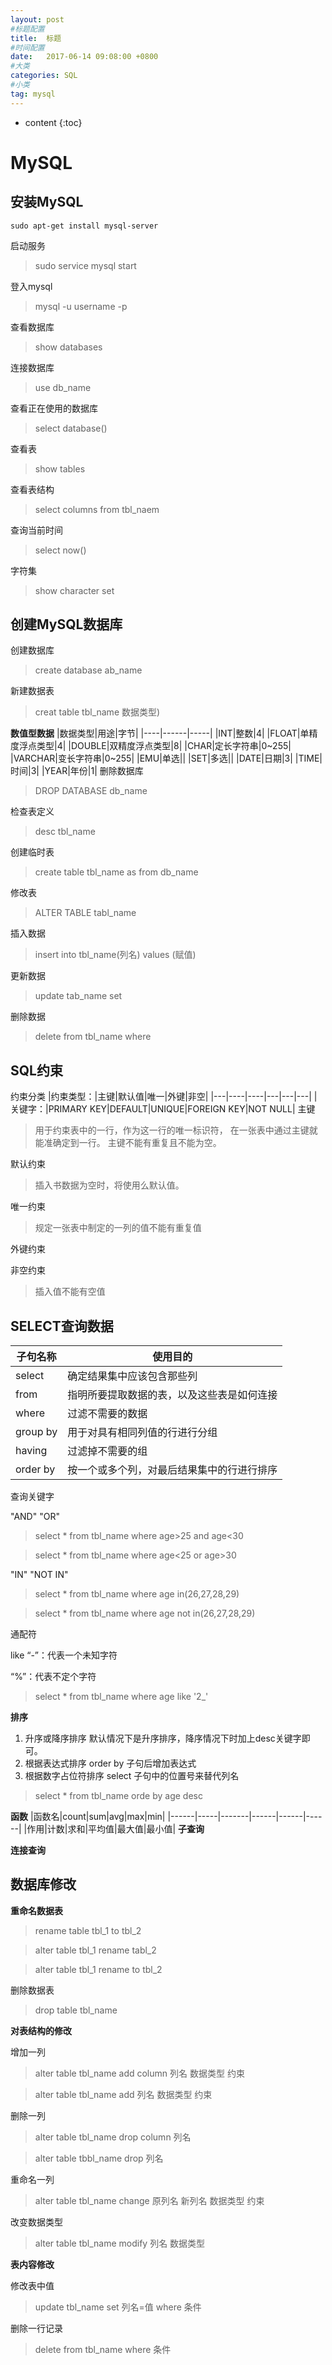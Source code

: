 ```yaml
---
layout: post
#标题配置
title:  标题
#时间配置
date:   2017-06-14 09:08:00 +0800
#大类
categories: SQL
#小类
tag: mysql
---
```


* content
{:toc}


# MySQL
## 安装MySQL
```
sudo apt-get install mysql-server
```
启动服务
>sudo service mysql start

登入mysql 
>mysql -u username -p 

查看数据库
>show databases

连接数据库
>use db_name

查看正在使用的数据库
>select database()

查看表
>show tables

查看表结构
>select columns from tbl_naem

查询当前时间 
>select now() 

字符集 
>show character set
## 创建MySQL数据库
创建数据库
>create database ab_name

新建数据表
>creat table tbl_name 数据类型)

**数值型数据**
|数据类型|用途|字节|
|----|------|-----|
|INT|整数|4|
|FLOAT|单精度浮点类型|4|
|DOUBLE|双精度浮点类型|8|
|CHAR|定长字符串|0~255|
|VARCHAR|变长字符串|0~255|
|EMU|单选||
|SET|多选||
|DATE|日期|3|
|TIME|时间|3|
|YEAR|年份|1|
删除数据库 
>DROP DATABASE db_name 

检查表定义 
>desc tbl_name 

创建临时表 
>create table tbl_name as 
from db_name

修改表 
>ALTER TABLE tabl_name 

插入数据 
>insert into tbl_name(列名) values (赋值) 

更新数据 
>update tab_name 
set 

删除数据 
>delete from tbl_name 
where
## SQL约束
约束分类
|约束类型：|主键|默认值|唯一|外键|非空|
|---|----|----|---|---|---|
|关键字：|PRIMARY KEY|DEFAULT|UNIQUE|FOREIGN KEY|NOT NULL|
主键
>用于约束表中的一行，作为这一行的唯一标识符，
在一张表中通过主键就能准确定到一行。
主键不能有重复且不能为空。

默认约束
>插入书数据为空时，将使用么默认值。

唯一约束
>规定一张表中制定的一列的值不能有重复值

外键约束
>

非空约束
>插入值不能有空值
## SELECT查询数据

|子句名称|使用目的|
|-----|------|
|select|	确定结果集中应该包含那些列|
|from	|指明所要提取数据的表，以及这些表是如何连接|
|where	|过滤不需要的数据|
|group by|	用于对具有相同列值的行进行分组|
|having	|过滤掉不需要的组|
|order by|	按一个或多个列，对最后结果集中的行进行排序|
查询关键字

"AND" "OR"
>select * from tbl_name where age>25 and age<30

>select * from tbl_name where age<25 or age>30
 
"IN" "NOT IN"
>select * from tbl_name where age in(26,27,28,29)

>select * from tbl_name where age not in(26,27,28,29)



通配符

like
“-”：代表一个未知字符

“%”：代表不定个字符
>select * from tbl_name where age like '2_'

**排序**
1. 升序或降序排序
默认情况下是升序排序，降序情况下时加上desc关键字即可。 
2. 根据表达式排序 
order by 子句后增加表达式 
3. 根据数字占位符排序 
select 子句中的位置号来替代列名
>select * from tbl_name orde by age desc

**函数**
|函数名|count|sum|avg|max|min|
|------|-----|-------|------|------|------|
|作用|计数|求和|平均值|最大值|最小值|
**子查询**

**连接查询**
## 数据库修改
**重命名数据表**
>rename table tbl_1 to tbl_2

>alter table tbl_1 rename tabl_2

>alter table tbl_1 rename to tbl_2

删除数据表
>drop table tbl_name

**对表结构的修改**

增加一列
>alter table tbl_name add column 列名 数据类型 约束

>alter table tbl_name add 列名 数据类型 约束

删除一列
>alter table tbl_name drop column 列名

>alter table tbbl_name drop 列名

重命名一列
>alter table tbl_name change 原列名 新列名 数据类型 约束

改变数据类型
> alter table tbl_name modify 列名  数据类型

**表内容修改**

修改表中值
>update tbl_name set 列名=值 where 条件

删除一行记录
>delete from tbl_name where 条件

